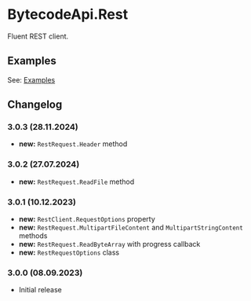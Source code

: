 # BytecodeApi.Rest

Fluent REST client.

## Examples

See: [Examples](https://github.com/bytecode77/bytecode-api/blob/master/BytecodeApi.Rest/README.md)

## Changelog

### 3.0.3 (28.11.2024)

* **new:** `RestRequest.Header` method

### 3.0.2 (27.07.2024)

* **new:** `RestRequest.ReadFile` method

### 3.0.1 (10.12.2023)

* **new:** `RestClient.RequestOptions` property
* **new:** `RestRequest.MultipartFileContent` and `MultipartStringContent` methods
* **new:** `RestRequest.ReadByteArray` with progress callback
* **new:** `RestRequestOptions` class

### 3.0.0 (08.09.2023)

* Initial release